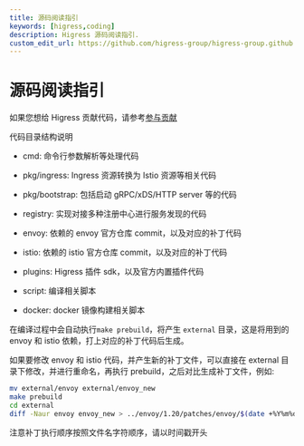 ```yaml
---
title: 源码阅读指引
keywords: [higress,coding]
description: Higress 源码阅读指引.
custom_edit_url: https://github.com/higress-group/higress-group.github.io/blob/main/i18n/zh-cn/docusaurus-plugin-content-docs/current/dev/code.md
---
```


# 源码阅读指引

如果您想给 Higress 贡献代码，请参考[参与贡献](../developers/guide_dev.md)

代码目录结构说明

- cmd: 命令行参数解析等处理代码

- pkg/ingress: Ingress 资源转换为 Istio 资源等相关代码

- pkg/bootstrap: 包括启动 gRPC/xDS/HTTP server 等的代码

- registry: 实现对接多种注册中心进行服务发现的代码

- envoy: 依赖的 envoy 官方仓库 commit，以及对应的补丁代码

- istio: 依赖的 istio 官方仓库 commit，以及对应的补丁代码

- plugins: Higress 插件 sdk，以及官方内置插件代码

- script: 编译相关脚本

- docker: docker 镜像构建相关脚本

在编译过程中会自动执行`make prebuild`，将产生 `external` 目录，这是将用到的 envoy 和 istio 依赖，打上对应的补丁代码后生成。

如果要修改 envoy 和 istio 代码，并产生新的补丁文件，可以直接在 external 目录下修改，并进行重命名，再执行 prebuild，之后对比生成补丁文件，例如:

```bash
mv external/envoy external/envoy_new
make prebuild
cd external
diff -Naur envoy envoy_new > ../envoy/1.20/patches/envoy/$(date +%Y%m%d)-what-changed.patch
```

注意补丁执行顺序按照文件名字符顺序，请以时间戳开头
